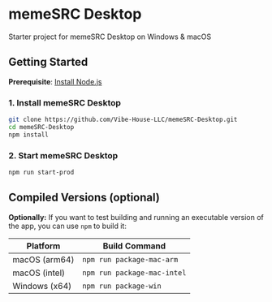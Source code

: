 # memeSRC Desktop

Starter project for memeSRC Desktop on Windows & macOS

## Getting Started

**Prerequisite**: [Install Node.js](https://nodejs.org/en/download)

### 1. Install memeSRC Desktop

```bash
git clone https://github.com/Vibe-House-LLC/memeSRC-Desktop.git
cd memeSRC-Desktop
npm install
```

### 2. Start memeSRC Desktop

```bash
npm run start-prod
```

## Compiled Versions (optional)

**Optionally:** If you want to test building and running an executable version of the app, you can use `npm` to build it:

| Platform | Build Command |
|-----|-----|
| macOS (arm64) | `npm run package-mac-arm` |
| macOS (intel) | `npm run package-mac-intel` |
| Windows (x64) | `npm run package-win` |
